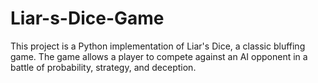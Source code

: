 # Liar-s-Dice-Game
This project is a Python implementation of Liar's Dice, a classic bluffing game. The game allows a player to compete against an AI opponent in a battle of probability, strategy, and deception.
